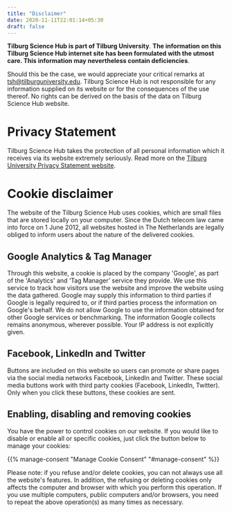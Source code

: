 ```yaml
---
title: "Disclaimer"
date: 2020-11-11T22:01:14+05:30
draft: false
---
```


**Tilburg Science Hub is part of Tilburg University**.
**The information on this Tilburg Science Hub internet site has been formulated with the utmost care. This information may nevertheless contain deficiencies**.

Should this be the case, we would appreciate your critical remarks at [tsh@tilburguniversity.edu](mailto:tsh@tilburguniversity.edu).
Tilburg Science Hub is not responsible for any information supplied on its website or for the consequences of the use thereof. No rights can be derived on the basis of the data on Tilburg Science Hub website.

# Privacy Statement
Tilburg Science Hub takes the protection of all personal information which it receives via its website extremely seriously. Read more on the [Tilburg University Privacy Statement website](https://www.tilburguniversity.edu/disclaimer/privacy-statement).

# Cookie disclaimer
The website of the Tilburg Science Hub uses cookies, which are small files that are stored locally on your computer. Since the Dutch telecom law came into force on 1 June 2012, all websites hosted in The Netherlands are legally obliged to inform users about the nature of the delivered cookies.

## Google Analytics & Tag Manager
Through this website, a cookie is placed by the company 'Google', as part of the 'Analytics' and ‘Tag Manager’ service they provide. We use this service to track how visitors use the website and improve the website using the data gathered. Google may supply this information to third parties if Google is legally required to, or if third parties process the information on Google's behalf.
We do not allow Google to use the information obtained for other Google services or benchmarking. The information Google collects remains anonymous, wherever possible. Your IP address is not explicitly given.

## Facebook, LinkedIn and Twitter
Buttons are included on this website so users can promote or share pages via the social media networks Facebook, LinkedIn and Twitter. These social media buttons work with third party cookies (Facebook, LinkedIn, Twitter). Only when you click these buttons, these cookies are sent.

## Enabling, disabling and removing cookies
You have the power to control cookies on our website. If you would like to disable or enable all or specific cookies, just click the button below to manage your cookies:

{{% manage-consent "Manage Cookie Consent" "#manage-consent" %}}

Please note: if you refuse and/or delete cookies, you can not always use all the website's features. In addition, the refusing or deleting cookies only affects the computer and browser with which you perform this operation. If you use multiple computers, public computers and/or browsers, you need to repeat the above operation(s) as many times as necessary. 
